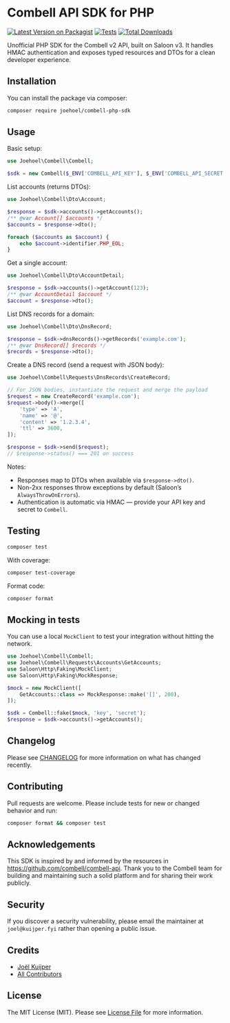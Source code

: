 # Combell API SDK for PHP

[![Latest Version on Packagist](https://img.shields.io/packagist/v/joehoel/combell-php-sdk.svg?style=flat-square)](https://packagist.org/packages/joehoel/combell-php-sdk)
[![Tests](https://img.shields.io/github/actions/workflow/status/joehoel/combell-php-sdk/run-tests.yml?branch=master&label=tests&style=flat-square)](https://github.com/joehoel/combell-php-sdk/actions/workflows/run-tests.yml)
[![Total Downloads](https://img.shields.io/packagist/dt/joehoel/combell-php-sdk.svg?style=flat-square)](https://packagist.org/packages/joehoel/combell-php-sdk)

Unofficial PHP SDK for the Combell v2 API, built on Saloon v3. It handles HMAC authentication and exposes typed resources and DTOs for a clean developer experience.

## Installation

You can install the package via composer:

```bash
composer require joehoel/combell-php-sdk
```

## Usage

Basic setup:

```php
use Joehoel\Combell\Combell;

$sdk = new Combell($_ENV['COMBELL_API_KEY'], $_ENV['COMBELL_API_SECRET']);
```

List accounts (returns DTOs):

```php
use Joehoel\Combell\Dto\Account;

$response = $sdk->accounts()->getAccounts();
/** @var Account[] $accounts */
$accounts = $response->dto();

foreach ($accounts as $account) {
    echo $account->identifier.PHP_EOL;
}
```

Get a single account:

```php
use Joehoel\Combell\Dto\AccountDetail;

$response = $sdk->accounts()->getAccount(123);
/** @var AccountDetail $account */
$account = $response->dto();
```

List DNS records for a domain:

```php
use Joehoel\Combell\Dto\DnsRecord;

$response = $sdk->dnsRecords()->getRecords('example.com');
/** @var DnsRecord[] $records */
$records = $response->dto();
```

Create a DNS record (send a request with JSON body):

```php
use Joehoel\Combell\Requests\DnsRecords\CreateRecord;

// For JSON bodies, instantiate the request and merge the payload
$request = new CreateRecord('example.com');
$request->body()->merge([
    'type' => 'A',
    'name' => '@',
    'content' => '1.2.3.4',
    'ttl' => 3600,
]);

$response = $sdk->send($request);
// $response->status() === 201 on success
```

Notes:

- Responses map to DTOs when available via `$response->dto()`.
- Non-2xx responses throw exceptions by default (Saloon’s `AlwaysThrowOnErrors`).
- Authentication is automatic via HMAC — provide your API key and secret to `Combell`.

## Testing

```bash
composer test
```

With coverage:

```bash
composer test-coverage
```

Format code:

```bash
composer format
```

## Mocking in tests

You can use a local `MockClient` to test your integration without hitting the network.

```php
use Joehoel\Combell\Combell;
use Joehoel\Combell\Requests\Accounts\GetAccounts;
use Saloon\Http\Faking\MockClient;
use Saloon\Http\Faking\MockResponse;

$mock = new MockClient([
    GetAccounts::class => MockResponse::make('[]', 200),
]);

$sdk = Combell::fake($mock, 'key', 'secret');
$response = $sdk->accounts()->getAccounts();
```

## Changelog

Please see [CHANGELOG](CHANGELOG.md) for more information on what has changed recently.

## Contributing

Pull requests are welcome. Please include tests for new or changed behavior and run:

```bash
composer format && composer test
```

## Acknowledgements

This SDK is inspired by and informed by the resources in <https://github.com/combell/combell-api>. Thank you to the Combell team for building and maintaining such a solid platform and for sharing their work publicly.

## Security

If you discover a security vulnerability, please email the maintainer at `joel@kuijper.fyi` rather than opening a public issue.

## Credits

- [Joël Kuijper](https://github.com/Joehoel)
- [All Contributors](https://github.com/joehoel/combell-php-sdk/graphs/contributors)

## License

The MIT License (MIT). Please see [License File](LICENSE.md) for more information.

